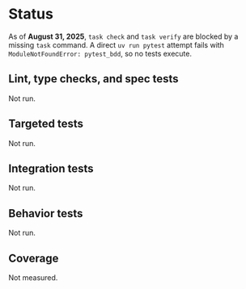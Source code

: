 # Status

As of **August 31, 2025**, `task check` and `task verify` are blocked by a missing
`task` command. A direct `uv run pytest` attempt fails with
`ModuleNotFoundError: pytest_bdd`, so no tests execute.

## Lint, type checks, and spec tests
Not run.

## Targeted tests
Not run.

## Integration tests
Not run.

## Behavior tests
Not run.

## Coverage
Not measured.
